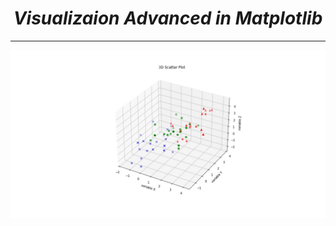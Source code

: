 <i><h1 align='center'>Visualizaion Advanced in Matplotlib</h1></i>
<hr>

<img src='Visualizatons Advanced Plots/1_plot.jpg'>
